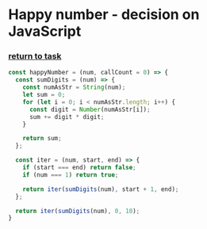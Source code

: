 # Happy number - decision on JavaScript

### [return to task](README.md)

```javascript
const happyNumber = (num, callCount = 0) => {
  const sumDigits = (num) => {
    const numAsStr = String(num);
    let sum = 0;
    for (let i = 0; i < numAsStr.length; i++) {
      const digit = Number(numAsStr[i]);
      sum += digit * digit;
    }

    return sum;
  };

  const iter = (num, start, end) => {
    if (start === end) return false;
    if (num === 1) return true;

    return iter(sumDigits(num), start + 1, end);
  };

  return iter(sumDigits(num), 0, 10);
}
```
